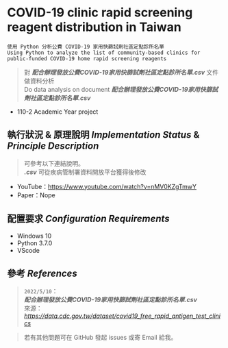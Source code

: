 # COVID-19 clinic rapid screening reagent distribution in Taiwan

    使用 Python 分析公費 COVID-19 家用快篩試劑社區定點診所名單
    Using Python to analyze the list of community-based clinics for public-funded COVID-19 home rapid screening reagents
    
> 對 ***配合辦理發放公費COVID-19家用快篩試劑社區定點診所名單.csv*** 文件做資料分析    
> Do data analysis on document ***配合辦理發放公費COVID-19家用快篩試劑社區定點診所名單.csv***  
 
 - 110-2 Academic Year project

## 執行狀況 & 原理說明 *Implementation Status* & *Principle Description*

> 可參考以下連結說明。  
> ***.csv*** 可從疾病管制署資料開放平台獲得後修改

- YouTube：https://www.youtube.com/watch?v=nMV0KZgTmwY
- Paper：Nope

## 配置要求 *Configuration Requirements*

- Windows 10
- Python 3.7.0
- VScode

## 參考 *References*

> `2022/5/10`：  
> ***配合辦理發放公費COVID-19家用快篩試劑社區定點診所名單.csv***  
> 來源：*https://data.cdc.gov.tw/dataset/covid19_free_rapid_antigen_test_clinics*  
    
> 若有其他問題可在 GitHub 發起 issues 或寄 Email 給我。
